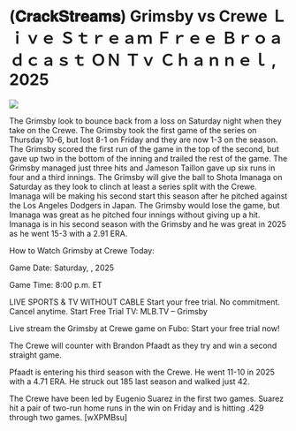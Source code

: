 # (𝐂𝐫𝐚𝐜𝐤𝐒𝐭𝐫𝐞𝐚𝐦𝐬) Grimsby vs Crewe Ｌｉｖｅ Ｓｔｒｅａｍ Ｆｒｅｅ Ｂｒｏａｄｃａｓｔ ＯＮ Ｔｖ Ｃｈａｎｎｅｌ , 2025  
  
  
[![](https://i.imgur.com/qSNzIqt.png)](https://movie.rssnews.media/BtYzlGVy.php)  
  
The Grimsby look to bounce back from a loss on Saturday night when they take on the Crewe. The Grimsby took the first game of the series on Thursday 10-6, but lost 8-1 on Friday and they are now 1-3 on the season. The Grimsby scored the first run of the game in the top of the second, but gave up two in the bottom of the inning and trailed the rest of the game. The Grimsby managed just three hits and Jameson Taillon gave up six runs in four and a third innings. The Grimsby will give the ball to Shota Imanaga on Saturday as they look to clinch at least a series split with the Crewe. Imanaga will be making his second start this season after he pitched against the Los Angeles Dodgers in Japan. The Grimsby would lose the game, but Imanaga was great as he pitched four innings without giving up a hit. Imanaga is in his second season with the Grimsby and he was great in 2025 as he went 15-3 with a 2.91 ERA.

How to Watch Grimsby at Crewe Today:

Game Date: Saturday, , 2025

Game Time: 8:00 p.m. ET

LIVE SPORTS & TV WITHOUT CABLE
Start your free trial. No commitment. Cancel anytime.
Start Free Trial
TV: MLB.TV – Grimsby

Live stream the Grimsby at Crewe game on Fubo: Start your free trial now!

The Crewe will counter with Brandon Pfaadt as they try and win a second straight game.

Pfaadt is entering his third season with the Crewe. He went 11-10 in 2025 with a 4.71 ERA. He struck out 185 last season and walked just 42.

The Crewe have been led by Eugenio Suarez in the first two games. Suarez hit a pair of two-run home runs in the win on Friday and is hitting .429 through two games. [wXPMBsu]